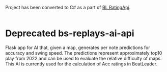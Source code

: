 Project has been converted to C# as a part of [BL RatingApi](https://github.com/BeatLeader/RatingAPI).
<br />
<br />
# Deprecated bs-replays-ai-api
Flask app for AI that, given a map, generates per note predictions for accuracy and swing speed. The predictions represent approximately top10 play from 2022 and can be used to evaluate the relative difficulty of maps.
This AI is currently used for the calculation of Acc ratings in BeatLeader.
